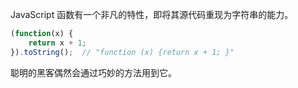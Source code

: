 JavaScript 函数有一个非凡的特性，即将其源代码重现为字符串的能力。

```js
(function(x) {
    return x + 1;
}).toString();  // "function (x) {return x + 1; }"
```

聪明的黑客偶然会通过巧妙的方法用到它。

